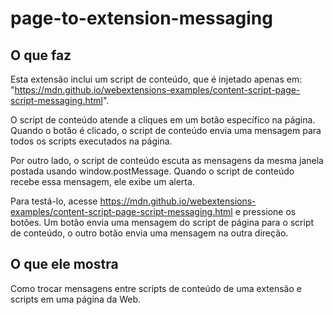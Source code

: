 # page-to-extension-messaging

## O que faz

Esta extensão inclui um script de conteúdo, que é injetado apenas em: "https://mdn.github.io/webextensions-examples/content-script-page-script-messaging.html".

O script de conteúdo atende a cliques em um botão específico na página. Quando o botão é clicado, o script de conteúdo envia uma mensagem para todos os scripts executados na página.

Por outro lado, o script de conteúdo escuta as mensagens da mesma janela postada usando window.postMessage. Quando o script de conteúdo recebe essa mensagem, ele exibe um alerta.

Para testá-lo, acesse https://mdn.github.io/webextensions-examples/content-script-page-script-messaging.html e pressione os botões. Um botão envia uma mensagem do script de página para o script de conteúdo, o outro botão envia uma mensagem na outra direção.

## O que ele mostra

Como trocar mensagens entre scripts de conteúdo de uma extensão e scripts em uma página da Web.